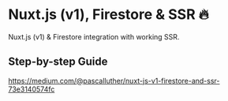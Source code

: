 # Nuxt.js (v1), Firestore & SSR 🔥
Nuxt.js (v1) &amp; Firestore integration with working SSR.

## Step-by-step Guide
https://medium.com/@pascalluther/nuxt-js-v1-firestore-and-ssr-73e3140574fc
